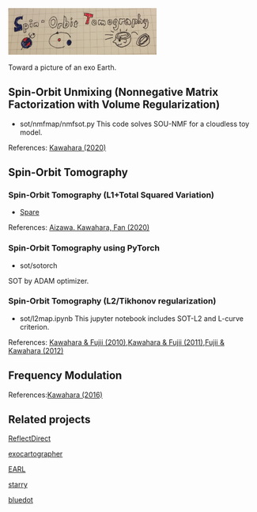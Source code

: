 <img src="https://github.com/HajimeKawahara/sot/blob/master/data/fig/logo.png" Titie="explanation" Width=300px>

Toward a picture of an exo Earth.

## Spin-Orbit Unmixing (Nonnegative Matrix Factorization with Volume Regularization)

- sot/nmfmap/nmfsot.py
This code solves SOU-NMF for a cloudless toy model.

References:
[Kawahara (2020)]()

## Spin-Orbit Tomography

### Spin-Orbit Tomography (L1+Total Squared Variation)

- [Spare](https://github.com/HajimeKawahara/Spare) 

References:
[Aizawa. Kawahara, Fan (2020)]()

### Spin-Orbit Tomography using PyTorch

- sot/sotorch

SOT by ADAM optimizer. 

### Spin-Orbit Tomography (L2/Tikhonov regularization)

- sot/l2map.ipynb
This jupyter notebook includes SOT-L2 and L-curve criterion.


References:
[Kawahara & Fujii (2010)](https://arxiv.org/abs/1004.5152),[Kawahara & Fujii (2011)](http://arxiv.org/abs/1106.0136),[Fujii & Kawahara (2012)](http://arxiv.org/abs/1204.3504)

## Frequency Modulation

References:[Kawahara (2016)](https://arxiv.org/abs/1603.02898)

## Related projects

[ReflectDirect](https://github.com/joelcolinschwartz/ReflectDirect)

[exocartographer](https://github.com/bfarr/exocartographer)

[EARL](https://github.com/HalHaggard/EARL)

[starry](https://github.com/rodluger/starry) 

[bluedot](https://github.com/HajimeKawahara/bluedot) 
